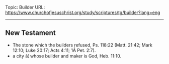 Topic: Builder
URL: https://www.churchofjesuschrist.org/study/scriptures/tg/builder?lang=eng

---

## New Testament

- The stone which the builders refused, Ps. 118:22 (Matt. 21:42; Mark 12:10; Luke 20:17; Acts 4:11; 1Â Pet. 2:7).
- a city â¦ whose builder and maker is God, Heb. 11:10.

